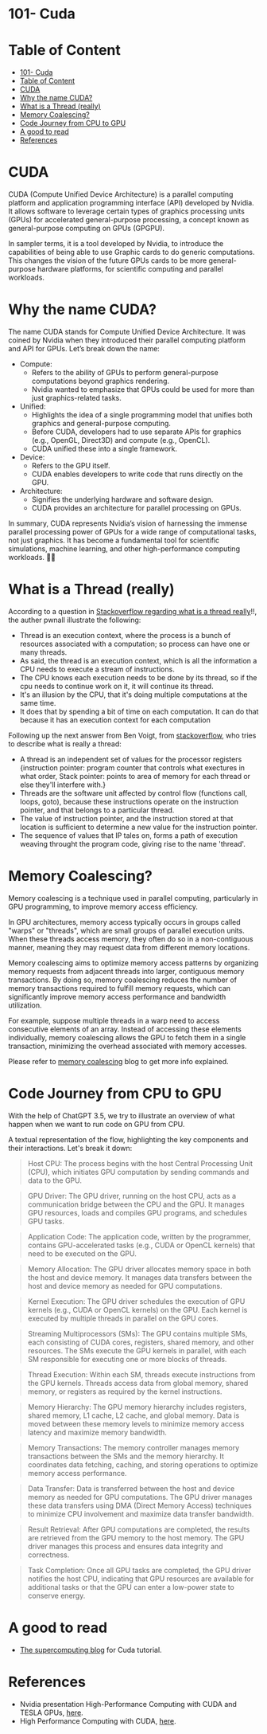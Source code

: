 # 101- Cuda

# Table of Content
- [101- Cuda](#101--cuda)
- [Table of Content](#table-of-content)
- [CUDA](#cuda)
- [Why the name CUDA?](#why-the-name-cuda)
- [What is a Thread (really)](#what-is-a-thread-really)
- [Memory Coalescing?](#memory-coalescing)
- [Code Journey from CPU to GPU](#code-journey-from-cpu-to-gpu)
- [A good to read](#a-good-to-read)
- [References](#references)

# CUDA
CUDA (Compute Unified Device Architecture) is a parallel computing platform and application programming interface (API) developed by Nvidia. It allows software to leverage certain types of graphics processing units (GPUs) for accelerated general-purpose processing, a concept known as general-purpose computing on GPUs (GPGPU).

In sampler terms, it is a tool developed by Nvidia, to introduce the capabilities of being able to use Graphic cards to do generic computations. This changes the vision of the future GPUs cards to be more general-purpose hardware platforms, for scientific computing and parallel workloads.


# Why the name CUDA?
The name CUDA stands for Compute Unified Device Architecture. It was coined by Nvidia when they introduced their parallel computing platform and API for GPUs. Let’s break down the name:

- Compute:
  - Refers to the ability of GPUs to perform general-purpose computations beyond graphics rendering.
  - Nvidia wanted to emphasize that GPUs could be used for more than just graphics-related tasks.
- Unified:
  - Highlights the idea of a single programming model that unifies both graphics and general-purpose computing.
  - Before CUDA, developers had to use separate APIs for graphics (e.g., OpenGL, Direct3D) and compute (e.g., OpenCL).
  - CUDA unified these into a single framework.
- Device:
  - Refers to the GPU itself.
  - CUDA enables developers to write code that runs directly on the GPU.
- Architecture:
  - Signifies the underlying hardware and software design.
  - CUDA provides an architecture for parallel processing on GPUs.

In summary, CUDA represents Nvidia’s vision of harnessing the immense parallel processing power of GPUs for a wide range of computational tasks, not just graphics. It has become a fundamental tool for scientific simulations, machine learning, and other high-performance computing workloads. 🚀🔥

# What is a Thread (really)
According to a question in [Stackoverflow regarding what is a thread really](https://stackoverflow.com/a/5201906)!!, the auther pwnall illustrate the following:
- Thread is an execution context, where the process is a bunch of resources associated with a computation; so process can have one or many threads.
- As said, the thread is an execution context, which is all the information a CPU needs to execute a stream of instructions.
- The CPU knows each execution needs to be done by its thread, so if the cpu needs to continue work on it, it will continue its thread.
- It's an illusion by the CPU, that it's doing multiple computations at the same time.
- It does that by spending a bit of time on each computation. It can do that because it has an execution context for each computation

Following up the next answer from Ben Voigt, from [stackoverflow](https://stackoverflow.com/a/5201879), who tries to describe what is really a thread:
- A thread is an independent set of values for the processor registers {instruction pointer: program counter that controls what exectures in what order, Stack pointer: points to area of memory for each thread or else they'll interfere with.}
- Threads are the software unit affected by control flow (functions call, loops, goto), because these instructions operate on the instruction pointer, and that belongs to a particular thread.
- The value of instruction pointer, and the instruction stored at that location is sufficient to determine a new value for the instruction pointer.
- The sequence of values that IP tales on, forms a path of execution weaving throught the program code, giving rise to the name 'thread'.

# Memory Coalescing?
Memory coalescing is a technique used in parallel computing, particularly in GPU programming, to improve memory access efficiency.

In GPU architectures, memory access typically occurs in groups called "warps" or "threads", which are small groups of parallel execution units. When these threads access memory, they often do so in a non-contiguous manner, meaning they may request data from different memory locations.

Memory coalescing aims to optimize memory access patterns by organizing memory requests from adjacent threads into larger, contiguous memory transactions. By doing so, memory coalescing reduces the number of memory transactions required to fulfill memory requests, which can significantly improve memory access performance and bandwidth utilization.

For example, suppose multiple threads in a warp need to access consecutive elements of an array. Instead of accessing these elements individually, memory coalescing allows the GPU to fetch them in a single transaction, minimizing the overhead associated with memory accesses.

Please refer to [memory coalescing](https://github.com/AhmedYousriSobhi/aCupOfTea/blob/main/programming/operatingSystem/memoryCoalescing.md) blog to get more info explained.

# Code Journey from CPU to GPU
With the help of ChatGPT 3.5, we try to illustrate an overview of what happen when we want to run code on GPU from CPU. 

A textual representation of the flow, highlighting the key components and their interactions. Let's break it down:

> Host CPU: The process begins with the host Central Processing Unit (CPU), which initiates GPU computation by sending commands and data to the GPU.

> GPU Driver: The GPU driver, running on the host CPU, acts as a communication bridge between the CPU and the GPU. It manages GPU resources, loads and compiles GPU programs, and schedules GPU tasks.

> Application Code: The application code, written by the programmer, contains GPU-accelerated tasks (e.g., CUDA or OpenCL kernels) that need to be executed on the GPU.

> Memory Allocation: The GPU driver allocates memory space in both the host and device memory. It manages data transfers between the host and device memory as needed for GPU computations.

> Kernel Execution: The GPU driver schedules the execution of GPU kernels (e.g., CUDA or OpenCL kernels) on the GPU. Each kernel is executed by multiple threads in parallel on the GPU cores.

> Streaming Multiprocessors (SMs): The GPU contains multiple SMs, each consisting of CUDA cores, registers, shared memory, and other resources. The SMs execute the GPU kernels in parallel, with each SM responsible for executing one or more blocks of threads.

> Thread Execution: Within each SM, threads execute instructions from the GPU kernels. Threads access data from global memory, shared memory, or registers as required by the kernel instructions.

> Memory Hierarchy: The GPU memory hierarchy includes registers, shared memory, L1 cache, L2 cache, and global memory. Data is moved between these memory levels to minimize memory access latency and maximize memory bandwidth.

> Memory Transactions: The memory controller manages memory transactions between the SMs and the memory hierarchy. It coordinates data fetching, caching, and storing operations to optimize memory access performance.

> Data Transfer: Data is transferred between the host and device memory as needed for GPU computations. The GPU driver manages these data transfers using DMA (Direct Memory Access) techniques to minimize CPU involvement and maximize data transfer bandwidth.

> Result Retrieval: After GPU computations are completed, the results are retrieved from the GPU memory to the host memory. The GPU driver manages this process and ensures data integrity and correctness.

> Task Completion: Once all GPU tasks are completed, the GPU driver notifies the host CPU, indicating that GPU resources are available for additional tasks or that the GPU can enter a low-power state to conserve energy.

# A good to read
- [The supercomputing blog](http://supercomputingblog.com/cuda-tutorials/) for Cuda tutorial.

# References
- Nvidia presentation High-Performance Computing with CUDA and TESLA GPUs, [here](https://intranet.birmingham.ac.uk/it/teams/infrastructure/research/bear/documents/public/CUDA-2013-07-31/CUDA-Tutorial.pdf).
- High Performance Computing with CUDA, [here](https://www.nvidia.com/content/PDF/isc-2011/Bradley2.pdf).
